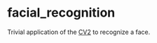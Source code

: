 # facial_recognition

Trivial application of the [CV2](https://github.com/opencv/opencv-python) to recognize a face.
